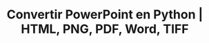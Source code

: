 ---
title: Convertir PowerPoint en Python | HTML, PNG, PDF, Word, TIFF
linktitle: Convertir PowerPoint
type: docs
weight: 20
url: /python-net/convert-powerpoint/
description: Este artículo lista temas y códigos de muestra en Python que se pueden utilizar para convertir PowerPoint (PPT, PPTX, ODP) a diferentes formatos como HTML, PNG, PDF, Word, TIFF, etc.
---